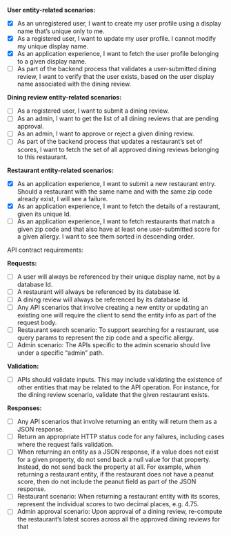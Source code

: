 **User entity-related scenarios:**
- [x] As an unregistered user, I want to create my user profile using a display name that’s unique only to me.
- [x] As a registered user, I want to update my user profile. I cannot modify my unique display name.
- [x] As an application experience, I want to fetch the user profile belonging to a given display name.
- [ ] As part of the backend process that validates a user-submitted dining review, I want to verify that the user exists, based on the user display name associated with the dining review.

**Dining review entity-related scenarios:**
- [ ] As a registered user, I want to submit a dining review.
- [ ] As an admin, I want to get the list of all dining reviews that are pending approval.
- [ ] As an admin, I want to approve or reject a given dining review.
- [ ] As part of the backend process that updates a restaurant’s set of scores, I want to fetch the set of all approved dining reviews belonging to this restaurant.

**Restaurant entity-related scenarios:**
- [x] As an application experience, I want to submit a new restaurant entry. Should a restaurant with the same name and with the same zip code already exist, I will see a failure.
- [x] As an application experience, I want to fetch the details of a restaurant, given its unique Id.
- [ ] As an application experience, I want to fetch restaurants that match a given zip code and that also have at least one user-submitted score for a given allergy. I want to see them sorted in descending order.

API contract requirements:

**Requests:**
- [ ] A user will always be referenced by their unique display name, not by a database Id.
- [ ] A restaurant will always be referenced by its database Id.
- [ ] A dining review will always be referenced by its database Id.
- [ ] Any API scenarios that involve creating a new entity or updating an existing one will require the client to send the entity info as part of the request body.
- [ ] Restaurant search scenario: To support searching for a restaurant, use query params to represent the zip code and a specific allergy.
- [ ] Admin scenario: The APIs specific to the admin scenario should live under a specific “admin” path.

**Validation:**
- [ ] APIs should validate inputs. This may include validating the existence of other entities that may be related to the API operation. For instance, for the dining review scenario, validate that the given restaurant exists.

**Responses:**
- [ ] Any API scenarios that involve returning an entity will return them as a JSON response.
- [ ] Return an appropriate HTTP status code for any failures, including cases where the request fails validation.
- [ ] When returning an entity as a JSON response, if a value does not exist for a given property, do not send back a null value for that property. Instead, do not send back the property at all. For example, when returning a restaurant entity, if the restaurant does not have a peanut score, then do not include the peanut field as part of the JSON response.
- [ ] Restaurant scenario: When returning a restaurant entity with its scores, represent the individual scores to two decimal places, e.g. 4.75.
- [ ] Admin approval scenario: Upon approval of a dining review, re-compute the restaurant’s latest scores across all the approved dining reviews for that
